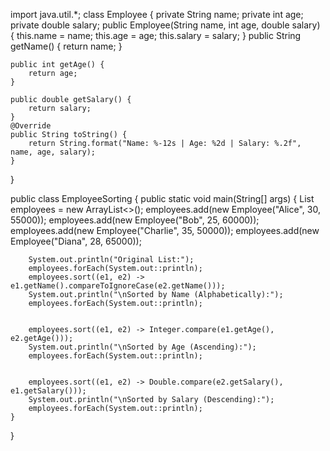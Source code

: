 import java.util.*;
class Employee {
    private String name;
    private int age;
    private double salary;
    public Employee(String name, int age, double salary) {
        this.name = name;
        this.age = age;
        this.salary = salary;
    }
    public String getName() {
        return name;
    }

    public int getAge() {
        return age;
    }

    public double getSalary() {
        return salary;
    }
    @Override
    public String toString() {
        return String.format("Name: %-12s | Age: %2d | Salary: %.2f", name, age, salary);
    }
}

public class EmployeeSorting {
    public static void main(String[] args) {
        List<Employee> employees = new ArrayList<>();
        employees.add(new Employee("Alice", 30, 55000));
        employees.add(new Employee("Bob", 25, 60000));
        employees.add(new Employee("Charlie", 35, 50000));
        employees.add(new Employee("Diana", 28, 65000));

        System.out.println("Original List:");
        employees.forEach(System.out::println);
        employees.sort((e1, e2) -> e1.getName().compareToIgnoreCase(e2.getName()));
        System.out.println("\nSorted by Name (Alphabetically):");
        employees.forEach(System.out::println);


        employees.sort((e1, e2) -> Integer.compare(e1.getAge(), e2.getAge()));
        System.out.println("\nSorted by Age (Ascending):");
        employees.forEach(System.out::println);

    
        employees.sort((e1, e2) -> Double.compare(e2.getSalary(), e1.getSalary()));
        System.out.println("\nSorted by Salary (Descending):");
        employees.forEach(System.out::println);
    }
}
